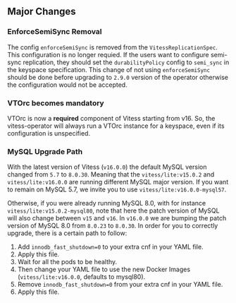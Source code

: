 ## Major Changes

### EnforceSemiSync Removal

The config `enforceSemiSync` is removed from the `VitessReplicationSpec`. This configuration is no longer requied.
If the users want to configure semi-sync replication, they should set the `durabilityPolicy` config to `semi_sync` in the keyspace specification.
This change of not using `enforceSemiSync` should be done before upgrading to `2.9.0` version of the operator otherwise the configuration would not be accepted.

### VTOrc becomes mandatory

VTOrc is now a **required** component of Vitess starting from v16. So, the vitess-operator will always run
a VTOrc instance for a keyspace, even if its configuration is unspecified.

### MySQL Upgrade Path

With the latest version of Vitess (`v16.0.0`) the default MySQL version changed from `5.7` to `8.0.30`.
Meaning that the `vitess/lite:v15.0.2` and `vitess/lite:v16.0.0` are running different MySQL major version.
If you want to remain on MySQL 5.7, we invite you to use `vitess/lite:v16.0.0-mysql57`.

Otherwise, if you were already running MySQL 8.0, with for instance `vitess/lite:v15.0.2-mysql80`, note that here the patch version of MySQL will also change between `v15` and `v16`.
In `v16.0.0` we are bumping the patch version of MySQL 8.0 from `8.0.23` to `8.0.30`.
In order for you to correctly upgrade, there is a certain path to follow:

1. Add `innodb_fast_shutdown=0` to your extra cnf in your YAML file.
2. Apply this file.
3. Wait for all the pods to be healthy.
4. Then change your YAML file to use the new Docker Images (`vitess/lite:v16.0.0`, defaults to mysql80).
5. Remove `innodb_fast_shutdown=0` from your extra cnf in your YAML file.
6. Apply this file.
